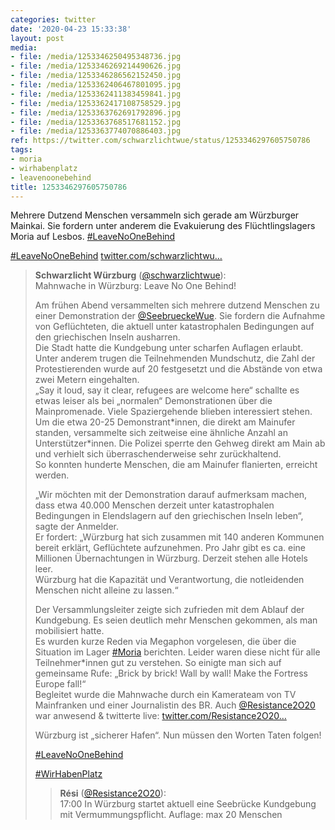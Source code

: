 ```yaml
---
categories: twitter
date: '2020-04-23 15:33:38'
layout: post
media:
- file: /media/1253346250495348736.jpg
- file: /media/1253346269214490626.jpg
- file: /media/1253346286562152450.jpg
- file: /media/1253362406467801095.jpg
- file: /media/1253362411383459841.jpg
- file: /media/1253362417108758529.jpg
- file: /media/1253363762691792896.jpg
- file: /media/1253363768517681152.jpg
- file: /media/1253363774070886403.jpg
ref: https://twitter.com/schwarzlichtwue/status/1253346297605750786
tags:
- moria
- wirhabenplatz
- leavenoonebehind
title: 1253346297605750786
---
```

Mehrere Dutzend Menschen versammeln sich gerade am Würzburger Mainkai. Sie fordern unter anderem die Evakuierung des Flüchtlingslagers Moria auf Lesbos. [#LeaveNoOneBehind](/t/leavenoonebehind) 

[#LeaveNoOneBehind](/t/leavenoonebehind) 
[twitter.com/schwarzlichtwu…](https://twitter.com/schwarzlichtwue/status/1253386087877283841?s=19)
> <b>Schwarzlicht Würzburg</b> ([@schwarzlichtwue](https://twitter.com/schwarzlichtwue)):  
>Mahnwache in Würzburg: Leave No One Behind!  
>  
>  
>  
>Am frühen Abend versammelten sich mehrere dutzend Menschen zu einer Demonstration der [@SeebrueckeWue](https://twitter.com/SeebrueckeWue). Sie fordern die Aufnahme von Geflüchteten, die aktuell unter katastrophalen Bedingungen auf den griechischen Inseln ausharren.   
>Die Stadt hatte die Kundgebung unter scharfen Auflagen erlaubt. Unter anderem trugen die Teilnehmenden Mundschutz, die Zahl der Protestierenden wurde auf 20 festgesetzt und die Abstände von etwa zwei Metern eingehalten.   
>„Say it loud, say it clear, refugees are welcome here“ schallte es etwas leiser als bei „normalen“ Demonstrationen über die Mainpromenade. Viele Spaziergehende blieben interessiert stehen.   
>Um die etwa 20-25 Demonstrant\*innen, die direkt am Mainufer standen, versammelte sich zeitweise eine ähnliche Anzahl an Unterstützer\*innen. Die Polizei sperrte den Gehweg direkt am Main ab und verhielt sich überraschenderweise sehr zurückhaltend.  
>So konnten hunderte Menschen, die am Mainufer flanierten, erreicht werden.  
>  
>  
>  
>„Wir möchten mit der Demonstration darauf aufmerksam machen, dass etwa 40.000 Menschen derzeit unter katastrophalen Bedingungen in Elendslagern auf den griechischen Inseln leben“, sagte der Anmelder.  
>Er fordert: „Würzburg hat sich zusammen mit 140 anderen Kommunen bereit erklärt, Geflüchtete aufzunehmen. Pro Jahr gibt es ca. eine Millionen Übernachtungen in Würzburg. Derzeit stehen alle Hotels leer.  
>Würzburg hat die Kapazität und Verantwortung, die notleidenden Menschen nicht alleine zu lassen.“  
>  
>  
>  
>Der Versammlungsleiter zeigte sich zufrieden mit dem Ablauf der Kundgebung. Es seien deutlich mehr Menschen gekommen, als man mobilisiert hatte.  
>Es wurden kurze Reden via Megaphon vorgelesen, die über die Situation im Lager [#Moria](/t/moria) berichten. Leider waren diese nicht für alle Teilnehmer\*innen gut zu verstehen. So einigte man sich auf gemeinsame Rufe: „Brick by brick! Wall by wall! Make the Fortress Europe fall!“  
>Begleitet wurde die Mahnwache durch ein Kamerateam von TV Mainfranken und einer Journalistin des BR. Auch [@Resistance2O20](https://twitter.com/Resistance2O20) war anwesend &amp; twitterte live: [twitter.com/Resistance2O20…](https://twitter.com/Resistance2O20/status/1253338121220919297?s=19)  
>  
>  
>  
>Würzburg ist „sicherer Hafen“. Nun müssen den Worten Taten folgen!   
>  
>[#LeaveNoOneBehind](/t/leavenoonebehind)  
>  
>[#WirHabenPlatz](/t/wirhabenplatz)  
>> <b>Rési</b> ([@Resistance2O20](https://twitter.com/Resistance2O20)):    
>>17:00 In Würzburg startet aktuell eine Seebrücke Kundgebung mit Vermummungspflicht. Auflage: max 20 Menschen    
>  
>  


